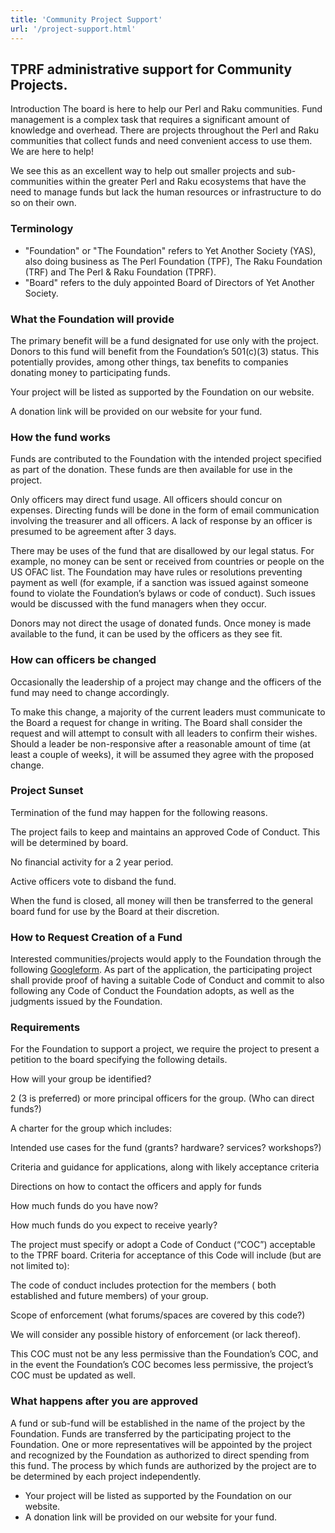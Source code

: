 ```yaml
---
title: 'Community Project Support'
url: '/project-support.html'
---
```


## TPRF administrative support for Community Projects.

Introduction
The board is here to help our Perl and Raku
communities. Fund management is a complex task that
requires a significant amount of knowledge and overhead.
There are projects throughout the Perl and Raku
communities that collect funds and need convenient
access to use them. We are here to help!

We see this as an excellent way to help out smaller
projects and sub-communities within the greater Perl and
Raku ecosystems that have the need to manage funds but
lack the human resources or infrastructure to do so on
their own.

### Terminology

- "Foundation" or "The Foundation" refers to Yet Another Society
  (YAS), also doing business as The Perl Foundation (TPF), The Raku
  Foundation (TRF) and The Perl & Raku Foundation (TPRF).
- "Board" refers to the duly appointed Board of Directors of Yet
  Another Society.

### What the Foundation will provide

The primary benefit will be a fund designated for use
only with the project. Donors to this fund will benefit
from the Foundation’s 501(c)(3) status. This potentially
provides, among other things, tax benefits to companies
donating money to participating funds.

Your project will be listed as supported by the
Foundation on our website.

A donation link will be provided on our website for
your fund.

### How the fund works

Funds are contributed to the Foundation with the
intended project specified as part of the donation.
These funds are then available for use in the
project.

Only officers may direct fund usage. All officers
should concur on expenses. Directing funds will be done
in the form of email communication involving the
treasurer and all officers. A lack of response by an
officer is presumed to be agreement after 3 days.

There may be uses of the fund that are disallowed by
our legal status. For example, no money can be sent or
received from countries or people on the US OFAC list.
The Foundation may have rules or resolutions preventing
payment as well (for example, if a sanction was issued
against someone found to violate the Foundation’s bylaws
or code of conduct). Such issues would be discussed with
the fund managers when they occur.

Donors may not direct the usage of donated funds. Once
money is made available to the fund, it can be used by
the officers as they see fit.

### How can officers be changed

Occasionally the leadership of a project may change and
the officers of the fund may need to change
accordingly.

To make this change, a majority of the current leaders
must communicate to the Board a request for change in
writing. The Board shall consider the request and will
attempt to consult with all leaders to confirm their
wishes. Should a leader be non-responsive after a
reasonable amount of time (at least a couple of weeks),
it will be assumed they agree with the proposed
change.

### Project Sunset

Termination of the fund may happen for the following
reasons.

The project fails to keep and maintains an approved
Code of Conduct. This will be determined by
board.

No financial activity for a 2 year period.

Active officers vote to disband the fund.

When the fund is closed, all money will then be
transferred to the general board fund for use by the
Board at their discretion.

### How to Request Creation of a Fund

Interested communities/projects would apply to the
Foundation through the following
[Google](https://forms.gle/HLr5ByRLhmR5etNa8)[form](https://forms.gle/HLr5ByRLhmR5etNa8).
As part of the application, the participating project
shall provide proof of having a suitable Code of Conduct
and commit to also following any Code of Conduct the
Foundation adopts, as well as the judgments issued by
the Foundation.

### Requirements

For the Foundation to support a project, we require the
project to present a petition to the board specifying
the following details.

How will your group be identified?

2 (3 is preferred) or more principal officers for
the group. (Who can direct funds?)

A charter for the group which includes:

Intended use cases for the fund (grants?
hardware? services? workshops?)

Criteria and guidance for applications, along
with likely acceptance criteria

Directions on how to contact the officers and
apply for funds

How much funds do you have now?

How much funds do you expect to receive
yearly?

The project must specify or adopt a Code of Conduct
(“COC”) acceptable to the TPRF board. Criteria for
acceptance of this Code will include (but are not
limited to):

The code of conduct includes protection for the
members ( both established and future members)
of your group.

Scope of enforcement (what forums/spaces are
covered by this code?)

We will consider any possible history of
enforcement (or lack thereof).

This COC must not be any less permissive than
the Foundation’s COC, and in the event the
Foundation’s COC becomes less permissive, the
project’s COC must be updated as well.

### What happens after you are approved

A fund or sub-fund will be established in the name of
the project by the Foundation.
Funds are transferred by the participating project to
the Foundation. One or more representatives will be
appointed by the project and recognized by the
Foundation as authorized to direct spending from this
fund. The process by which funds are authorized by the
project are to be determined by each project
independently.

- Your project will be listed as supported by the Foundation on our website.
- A donation link will be provided on our website for your fund.
